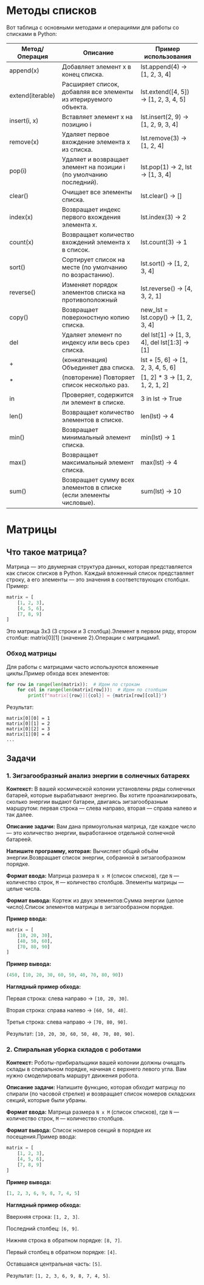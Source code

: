 # Методы списков
Вот таблица с основными методами и операциями для работы со списками в Python:

| Метод/Операция   | Описание                                                            | Пример использования                         |
| ---------------- | ------------------------------------------------------------------- | -------------------------------------------- |
| append(x)        | Добавляет элемент x в конец списка.                                 | lst.append(4) -> [1, 2, 3, 4]                |
| extend(iterable) | Расширяет список, добавляя все элементы из итерируемого объекта.    | lst.extend([4, 5]) -> [1, 2, 3, 4, 5]        |
| insert(i, x)     | Вставляет элемент x на позицию i                                    | lst.insert(2, 9) -> [1, 2, 9, 3, 4]          |
| remove(x)        | Удаляет первое вхождение элемента x из списка.                      | lst.remove(3) -> [1, 2, 4]                   |
| pop(i)           | Удаляет и возвращает элемент на позиции i (по умолчанию последний). | lst.pop(1) -> 2, lst -> [1, 3, 4]            |
| clear()          | Очищает все элементы списка.                                        | lst.clear() -> []                            |
| index(x)         | Возвращает индекс первого вхождения элемента x.                     | lst.index(3) -> 2                            |
| count(x)         | Возвращает количество вхождений элемента x в список.                | lst.count(3) -> 1                            |
| sort()           | Сортирует список на месте (по умолчанию по возрастанию).            | lst.sort() -> [1, 2, 3, 4]                   |
| reverse()        | Изменяет порядок элементов списка на противоположный                | lst.reverse() -> [4, 3, 2, 1]                |
| copy()           | Возвращает поверхностную копию списка.                              | new_lst = lst.copy() -> [1, 2, 3, 4]         |
| del              | Удаляет элемент по индексу или весь срез списка.                    | del lst[1] -> [1, 3, 4], del lst[1:3] -> [1] |
| +                | (конкатенация) Объединяет два списка.                               | lst + [5, 6] -> [1, 2, 3, 4, 5, 6]           |
| *                | (повторение) Повторяет список несколько раз.                        | [1, 2] * 3 -> [1, 2, 1, 2, 1, 2]             |
| in               | Проверяет, содержится ли элемент в списке.                          | 3 in lst -> True                             |
| len()            | Возвращает количество элементов в списке.                           | len(lst) -> 4                                |
| min()            | Возвращает минимальный элемент списка.                              | min(lst) -> 1                                |
| max()            | Возвращает максимальный элемент списка.                             | max(lst) -> 4                                |
| sum()            | Возвращает сумму всех элементов в списке (если элементы числовые).  | sum(lst) -> 10                               |

# Матрицы 
## Что такое матрица?
Матрица — это двумерная структура данных, которая представляется как список списков в Python. Каждый вложенный список представляет строку, а его элементы — это значения в соответствующих столбцах.
Пример:
```python
matrix = [
    [1, 2, 3],
    [4, 5, 6],
    [7, 8, 9]
]
```

Это матрица 3x3 (3 строки и 3 столбца).Элемент в первом ряду, втором столбце: matrix[0][1] (значение 2).Операции с матрицами1. 

### Обход матрицы

Для работы с матрицами часто используются вложенные циклы.Пример обхода всех элементов:


```python
for row in range(len(matrix)):  # Идем по строкам
    for col in range(len(matrix[row])):  # Идем по столбцам
        print(f"matrix[{row}][{col}] = {matrix[row][col]}")
```
Результат:
```
matrix[0][0] = 1
matrix[0][1] = 2
matrix[0][2] = 3
matrix[1][0] = 4
...
```
## Задачи
### 1. Зигзагообразный анализ энергии в солнечных батареях
**Контекст:**
В вашей космической колонии установлены ряды солнечных батарей, которые вырабатывают энергию. Вы хотите проанализировать, сколько энергии выдают батареи, двигаясь зигзагообразным маршрутом: первая строка — слева направо, вторая — справа налево и так далее.

**Описание задачи:** Вам дана прямоугольная матрица, где каждое число — это количество энергии, выработанное отдельной солнечной батареей. 

**Напишите программу, которая:**
Вычисляет общий объём энергии.Возвращает список энергии, собранной в зигзагообразном порядке.

**Формат ввода:**
Матрица размера `N x M` (список списков), где `N` — количество строк, `M` — количество столбцов. Элементы матрицы — целые числа.

**Формат вывода:**
Кортеж из двух элементов:Сумма энергии (целое число).Список элементов матрицы в зигзагообразном порядке.

**Пример ввода:**
```python
matrix = [
    [10, 20, 30],
    [40, 50, 60],
    [70, 80, 90]
]
```

**Пример вывода:**
```python
(450, [10, 20, 30, 60, 50, 40, 70, 80, 90])
```

**Наглядный пример обхода:**

Первая строка: слева направо → `[10, 20, 30]`.

Вторая строка: справа налево → `[60, 50, 40]`.

Третья строка: слева направо → `[70, 80, 90]`.

Результат: `[10, 20, 30, 60, 50, 40, 70, 80, 90]`.
### 2. Спиральная уборка складов с роботами
**Контекст:**
Роботы-прибиральщики вашей колонии должны очищать склады в спиральном порядке, начиная с верхнего левого угла. Вам нужно смоделировать маршрут движения робота.

**Описание задачи:**
Напишите функцию, которая обходит матрицу по спирали (по часовой стрелке) и возвращает список номеров складских секций, которые были убраны.

**Формат ввода:**
Матрица размера `N x M` (список списков), где `N` — количество строк, `M` — количество столбцов.

**Формат вывода:**
Список номеров секций в порядке их посещения.Пример ввода:
```python
matrix = [
    [1, 2, 3],
    [4, 5, 6],
    [7, 8, 9]
]
```

**Пример вывода:**
```python
[1, 2, 3, 6, 9, 8, 7, 4, 5]
```

**Наглядный пример обхода:**

Вверхняя строка: `[1, 2, 3]`.

Последний столбец: `[6, 9]`.

Нижняя строка в обратном порядке: `[8, 7]`.

Первый столбец в обратном порядке: `[4]`.

Оставшаяся центральная часть: `[5]`.

Результат: `[1, 2, 3, 6, 9, 8, 7, 4, 5]`.
